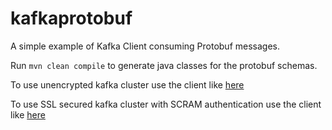 # kafkaprotobuf
A simple example of Kafka Client consuming Protobuf messages.

Run `mvn clean compile` to generate java classes for the protobuf schemas.

To use unencrypted kafka cluster use the client like [here](https://github.com/Slav4ik/kafkaprotobuf/blob/master/src/main/java/com/example/kafkaprotobuf/KafkaClient.java)

To use SSL secured kafka cluster with SCRAM authentication use the client like [here](https://github.com/Slav4ik/kafkaprotobuf/blob/master/src/main/java/com/example/kafkaprotobuf/KafkaSaslScramClient.java)
  

